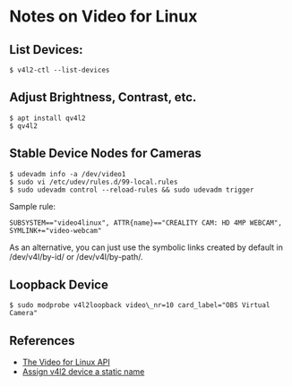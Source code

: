 # Notes on Video for Linux

## List Devices:

    $ v4l2-ctl --list-devices

## Adjust Brightness, Contrast, etc.

    $ apt install qv4l2
    $ qv4l2

## Stable Device Nodes for Cameras

    $ udevadm info -a /dev/video1
    $ sudo vi /etc/udev/rules.d/99-local.rules
    $ sudo udevadm control --reload-rules && sudo udevadm trigger

Sample rule:

    SUBSYSTEM=="video4linux", ATTR{name}=="CREALITY CAM: HD 4MP WEBCAM", SYMLINK+="video-webcam"

As an alternative, you can just use the symbolic links created by default in /dev/v4l/by-id/ or /dev/v4l/by-path/.

## Loopback Device

    $ sudo modprobe v4l2loopback video\_nr=10 card_label="OBS Virtual Camera"

## References

* [The Video for Linux API](https://www.kernel.org/doc/html/v4.8/media/uapi/v4l/v4l2.html)
* [Assign v4l2 device a static name](https://docs.formant.io/docs/assign-v4l2-device-a-static-name)

